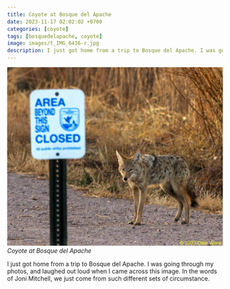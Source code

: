 ```yaml
---
title: Coyote at Bosque del Apache
date: 2023-11-17 02:02:02 +0700
categories: [coyote]
tags: [bosquedelapache, coyote]
image: images/t_IMG_6436-r.jpg
description: I just got home from a trip to Bosque del Apache. I was going through my photos, and laughed out loud when I came across this image. In the words of Joni Mitchell, we just come from such different sets of circumstance.
---
```


![picture](images/t_IMG_6436-r.jpg)
*Coyote at Bosque del Apache*

I just got home from a trip to Bosque del Apache. I was going through my photos, and laughed out loud when I came across this image. In the words of Joni Mitchell, we just come from such different sets of circumstance.
